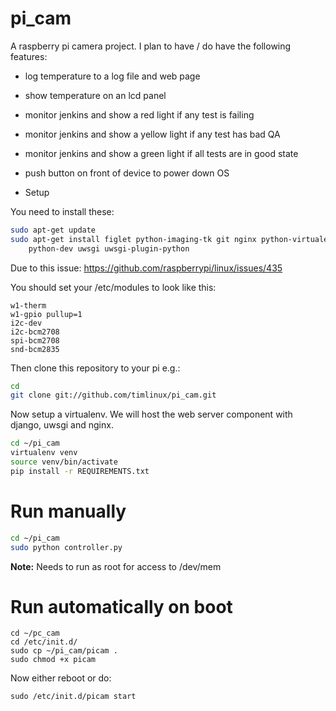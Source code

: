 # pi_cam


A raspberry pi camera project. I plan to have / do have the following features:

* log temperature to a log file and web page
* show temperature on an lcd panel
* monitor jenkins and show a red light if any test is failing
* monitor jenkins and show a yellow light if any test has bad QA
* monitor jenkins and show a green light if all tests are in good state
* push button on front of device to power down OS

* Setup

You need to install these:

```bash
sudo apt-get update
sudo apt-get install figlet python-imaging-tk git nginx python-virtualenv \
    python-dev uwsgi uwsgi-plugin-python
```

Due to this issue: https://github.com/raspberrypi/linux/issues/435

You should set your /etc/modules to look like this:

```
w1-therm
w1-gpio pullup=1
i2c-dev
i2c-bcm2708
spi-bcm2708
snd-bcm2835
```



Then clone this repository to your pi e.g.:

```bash
cd
git clone git://github.com/timlinux/pi_cam.git
```

Now setup a virtualenv. We will host the web server component with django,
uwsgi and nginx.

```bash
cd ~/pi_cam
virtualenv venv
source venv/bin/activate
pip install -r REQUIREMENTS.txt
```

# Run manually

```bash
cd ~/pi_cam
sudo python controller.py
```

**Note:** Needs to run as root for access to /dev/mem

# Run automatically on boot

```
cd ~/pc_cam
cd /etc/init.d/
sudo cp ~/pi_cam/picam .
sudo chmod +x picam
```

Now either reboot or do:

```
sudo /etc/init.d/picam start
```
